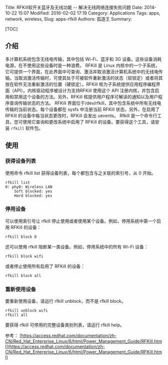 Title: RFKill软开关蓝牙及无线功能 -- 解决无线网络连接失败问题 
Date: 2014-10-22 15:07
Modified: 2016-02-02 17:19
Category: Applications
Tags: apps, network, wireless,
Slug: apps-rfkill
Authors: 孤逐王
Summary:

[TOC]

## 介绍

​​​​​​​多​​​​​​​计​​​​​​​算​​​​​​​机​​​​​​​系​​​​​​​统​​​​​​​包​​​​​​​含​​​​​​​无​​​​​​​线​​​​​​​电​​​​​​​传​​​​​​​输​​​​​​​，其​​​​​​​中​​​​​​​包​​​​​​​括​​​​​​​ Wi-Fi、​​​​​​​蓝​​​​​​​牙​​​​​​​和​​​​​​​ 3G 设​​​​​​​备​​​​​​​。​​​​​​​这​​​​​​​些​​​​​​​设​​​​​​​备​​​​​​​消​​​​​​​耗​​​​​​​电​​​​​​​源​​​​​​​，在​​​​​​​不​​​​​​​使​​​​​​​用​​​​​​​这​​​​​​​些​​​​​​​设​​​​​​​备​​​​​​​时​​​​​​​是​​​​​​​一​​​​​​​种​​​​​​​浪​​​​​​​费​​​​​​​。​​​​​​​
RFKill 是​​​​​​​ Linux 内​​​​​​​核​​​​​​​中​​​​​​​的​​​​​​​一​​​​​​​个​​​​​​​子​​​​​​​系​​​​​​​统​​​​​​​，它​​​​​​​可​​​​​​​提​​​​​​​供​​​​​​​一​​​​​​​个​​​​​​​界​​​​​​​面​​​​​​​，在​​​​​​​此​​​​​​​界​​​​​​​面​​​​​​​中​​​​​​​可​​​​​​​查​​​​​​​询​​​​​​​、​​​​​​​激​​​​​​​活​​​​​​​并​​​​​​​取​​​​​​​消​​​​​​​激​​​​​​​活​​​​​​​计​​​​​​​算​​​​​​​机​​​​​​​系​​​​​​​统​​​​​​​中​​​​​​​的​​​​​​​无​​​​​​​线​​​​​​​电​​​​​​​传​​​​​​​输​​​​​​​。​​​​​​​当​​​​​​​取​​​​​​​消​​​​​​​激​​​​​​​活​​​​​​​传​​​​​​​输​​​​​​​时​​​​​​​，可​​​​​​​使​​​​​​​其​​​​​​​处​​​​​​​于​​​​​​​可​​​​​​​被​​​​​​​软​​​​​​​件​​​​​​​重​​​​​​​新​​​​​​​激​​​​​​​活​​​​​​​的​​​​​​​状​​​​​​​态​​​​​​​（软​​​​​​​锁​​​​​​​定​​​​​​​）或​​​​​​​者​​​​​​​将​​​​​​​其​​​​​​​放​​​​​​​在​​​​​​​软​​​​​​​件​​​​​​​无​​​​​​​法​​​​​​​重​​​​​​​新​​​​​​​激​​​​​​​活​​​​​​​的​​​​​​​位​​​​​​​置​​​​​​​（硬​​​​​​​锁​​​​​​​定​​​​​​​）。​​​​​​​
RFKill 核​​​​​​​为​​​​​​​子​​​​​​​系​​​​​​​统​​​​​​​提​​​​​​​供​​​​​​​应​​​​​​​用​​​​​​​程​​​​​​​序​​​​​​​编​​​​​​​程​​​​​​​界​​​​​​​面​​​​​​​（API）。​​​​​​​内​​​​​​​核​​​​​​​驱​​​​​​​动​​​​​​​程​​​​​​​序​​​​​​​被​​​​​​​设​​​​​​​计​​​​​​​为​​​​​​​支​​​​​​​持​​​​​​​ RFKill 使​​​​​​​用​​​​​​​这​​​​​​​个​​​​​​​ API 注​​​​​​​册​​​​​​​内​​​​​​​核​​​​​​​，并​​​​​​​包​​​​​​​含​​​​​​​启​​​​​​​用​​​​​​​和​​​​​​​禁​​​​​​​用​​​​​​​这​​​​​​​个​​​​​​​设​​​​​​​备​​​​​​​的​​​​​​​方​​​​​​​法​​​​​​​。​​​​​​​另​​​​​​​外​​​​​​​，RFKill 核​​​​​​​提​​​​​​​供​​​​​​​用​​​​​​​户​​​​​​​程​​​​​​​序​​​​​​​可​​​​​​​解​​​​​​​读​​​​​​​的​​​​​​​通​​​​​​​知​​​​​​​以​​​​​​​及​​​​​​​用​​​​​​​户​​​​​​​程​​​​​​​序​​​​​​​查​​​​​​​询​​​​​​​传​​​​​​​输​​​​​​​状​​​​​​​态​​​​​​​的​​​​​​​方​​​​​​​法​​​​​​​。​​​​​​​
RFKill 界​​​​​​​面​​​​​​​位​​​​​​​于​​​​​​​ /dev/rfkill，其​​​​​​​中​​​​​​​包​​​​​​​含​​​​​​​系​​​​​​​统​​​​​​​中​​​​​​​所​​​​​​​有​​​​​​​无​​​​​​​线​​​​​​​电​​​​​​​传​​​​​​​输​​​​​​​的​​​​​​​当​​​​​​​前​​​​​​​状​​​​​​​态​​​​​​​。​​​​​​​每​​​​​​​个​​​​​​​设​​​​​​​备​​​​​​​都​​​​​​​在​​​​​​​ sysfs 中​​​​​​​注​​​​​​​册​​​​​​​当​​​​​​​前​​​​​​​ RFKill 状​​​​​​​态​​​​​​​。​​​​​​​另​​​​​​​外​​​​​​​，在​​​​​​​启​​​​​​​用​​​​​​​了​​​​​​​ RFKill 的​​​​​​​设​​​​​​​备​​​​​​​中​​​​​​​每​​​​​​​当​​​​​​​状​​​​​​​态​​​​​​​更​​​​​​​改​​​​​​​时​​​​​​​，RFKill 会​​​​​​​发​​​​​​​出​​​​​​​ uevents。​​​​​​​
Rfkill 是​​​​​​​一​​​​​​​个​​​​​​​命​​​​​​​令​​​​​​​行​​​​​​​工​​​​​​​具​​​​​​​，您​​​​​​​可​​​​​​​使​​​​​​​用​​​​​​​它​​​​​​​查​​​​​​​询​​​​​​​和​​​​​​​更​​​​​​​改​​​​​​​系​​​​​​​统​​​​​​​中​​​​​​​启​​​​​​​用​​​​​​​了​​​​​​​ RFKill 的​​​​​​​设​​​​​​​备​​​​​​​。​​​​​​​要​​​​​​​获​​​​​​​得​​​​​​​这​​​​​​​个​​​​​​​工​​​​​​​具​​​​​​​，请​​​​​​​安​​​​​​​装​​​​​​​ `rfkill` 软​​​​​​​件​​​​​​​包​​​​​​​。​​​​​​​

## 使用

### 获​​​​​​​得​​​​​​​设​​​​​​​备​​​​​​​列​​​​​​​表

使​​​​​​​用​​​​​​​命​​​​​​​令​​​​​​​ rfkill list 获​​​​​​​得​​​​​​​设​​​​​​​备​​​​​​​列​​​​​​​表​​​​​​​，每​​​​​​​个​​​​​​​都​​​​​​​包​​​​​​​含​​​​​​​与​​​​​​​之​​​​​​​关​​​​​​​联​​​​​​​的​​​​​​​索​​​​​​​引​​​​​​​号​​​​​​​，从​​​​​​​ 0 开​​​​​​​始​​​​​​​。

```
rfkill list
0: phy0: Wireless LAN
	Soft blocked: yes
	Hard blocked: yes
```

### 停用设备

​​​​​​​​​​​​​​可​​​​​​​以​​​​​​​使​​​​​​​用​​​​​​​​​​​​​​​​​索​​​​​​​引​​​​​​​号​​​​​​​让​​​​​​​ rfkill 停​​​​​​​止​​​​​​​使​​​​​​​用​​​​​​​或​​​​​​​者​​​​​​​使​​​​​​​用​​​​​​​某​​​​​​​个​​​​​​​设​​​​​​​备​​​​​​​。例​​​​​​​如​​​​​​​，停​​​​​​​用​​​​​​​系​​​​​​​统​​​​​​​中​​​​​​​第​​​​​​​一​​​​​​​个​​​​​​​启​​​​​​​用​​​​​​​ RFKill 的​​​​​​​设​​​​​​​备​​​​​​​​​​​​​​：

```
rfkill block 0
```

​​​​​​还​​​​​​​可​​​​​​​以​​​​​​​使​​​​​​​用​​​​​​​ rfkill 阻​​​​​​​断​​​​​​​某​​​​​​​一​​​​​​​类​​​​​​​设​​​​​​​备​​​​​​​​​​​​​​。​​​​​​​例​​​​​​​如，停​​​​​​​用​​​​​​​系​​​​​​​统​​​​​​​中​​​​​​​的​​​​​​​所​​​​​​​有​​​​​​​ Wi-Fi 设​​​​​​​备​​​​​​​：​​

```
rfkill block wifi
```

或​​​​​​​者​​​​​​​停​​​​​​​止​​​​​​​使​​​​​​​用所​​​​​​​有​​​​​​​启​​​​​​​用​​​​​​​了​​​​​​​ RFKill 的​​​​​​​设​​​​​​​备​​​​​​​：

```
rfkill block all
```

### 重​​​​​​​新​​​​​​​使​​​​​​​用​​​​​​​设​​​​​​​备

要​​​​​​​重​​​​​​​新​​​​​​​使​​​​​​​用​​​​​​​设​​​​​​​备​​​​​​​，请​​​​​​​运​​​​​​​行​​​​​​​ rfkill unblock，而​​​​​​​不​​​​​​​是​​​​​​​ rfkill block。​​​​​​​

```
rfkill unblock wifi
rfkill all
```

要​​​​​​​获​​​​​​​得​​​​​​​ rfkill 可​​​​​​​停​​​​​​​用​​​​​​​的​​​​​​​完​​​​​​​整​​​​​​​设​​​​​​​备​​​​​​​类​​​​​​​别​​​​​​​列​​​​​​​表​​​​​​​，请​​​​​​​运​​​​​​​行​​​​​​​ rfkill help。​​​​​​​ 

参考： [https://access.redhat.com/documentation/zh-CN/Red_Hat_Enterprise_Linux/6/html/Power_Management_Guide/RFKill.html](https://access.redhat.com/documentation/zh-CN/Red_Hat_Enterprise_Linux/6/html/Power_Management_Guide/RFKill.html)